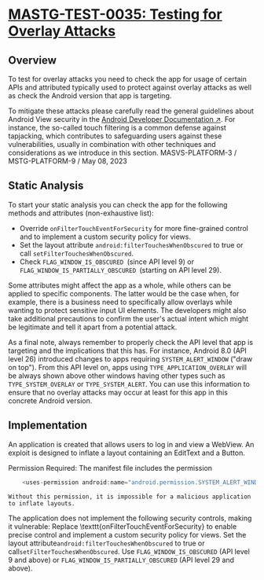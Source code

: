 # [MASTG-TEST-0035: Testing for Overlay Attacks](https://mas.owasp.org/MASTG/tests/android/MASVS-PLATFORM/MASTG-TEST-0035)
## Overview
To test for overlay attacks you need to check the app for usage of certain APIs and attributed typically used to protect against overlay attacks as well as check the Android version that app is targeting.

To mitigate these attacks please carefully read the general guidelines about Android View security in the [Android Developer Documentation ↗](https://developer.android.com/reference/android/view/View#security). For instance, the so-called touch filtering is a common defense against tapjacking, which contributes to safeguarding users against these vulnerabilities, usually in combination with other techniques and considerations as we introduce in this section.
MASVS-PLATFORM-3 / MSTG-PLATFORM-9 / May 08, 2023
## Static Analysis
To start your static analysis you can check the app for the following methods and attributes (non-exhaustive list):

- Override `onFilterTouchEventForSecurity`  for more fine-grained control and to implement a custom security policy for views.
- Set the layout attribute `android:filterTouchesWhenObscured`  to true or call `setFilterTouchesWhenObscured`.
- Check `FLAG_WINDOW_IS_OBSCURED `(since API level 9) or `FLAG_WINDOW_IS_PARTIALLY_OBSCURED `(starting on API level 29).

Some attributes might affect the app as a whole, while others can be applied to specific components. The latter would be the case when, for example, there is a business need to specifically allow overlays while wanting to protect sensitive input UI elements. The developers might also take additional precautions to confirm the user's actual intent which might be legitimate and tell it apart from a potential attack.

As a final note, always remember to properly check the API level that app is targeting and the implications that this has. For instance, Android 8.0 (API level 26) introduced changes to apps requiring `SYSTEM_ALERT_WINDOW` ("draw on top"). From this API level on, apps using `TYPE_APPLICATION_OVERLAY` will be always shown above other windows  having other types such as `TYPE_SYSTEM_OVERLAY` or `TYPE_SYSTEM_ALERT`. You can use this information to ensure that no overlay attacks may occur at least for this app in this concrete Android version.

## Implementation


An application is created that allows users to log in and view a WebView. An exploit is designed to inflate a layout containing an EditText and a Button. 

Permission Required: The manifest file includes the permission
```java
    <uses-permission android:name="android.permission.SYSTEM_ALERT_WINDOW" />
```
    Without this permission, it is impossible for a malicious application to inflate layouts.

 The application does not implement the following security controls, making it vulnerable:
Replace \texttt{onFilterTouchEventForSecurity} to enable precise control and implement a custom security policy for views.
Set the layout attribute`android:filterTouchesWhenObscured` to true or call`setFilterTouchesWhenObscured`.
Use `FLAG_WINDOW_IS_OBSCURED` (API level 9 and above) or 
`FLAG_WINDOW_IS_PARTIALLY_OBSCURED` (API level 29 and above).


